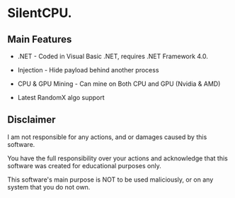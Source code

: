 
# SilentCPU.


## Main Features

* .NET - Coded in Visual Basic .NET, requires .NET Framework 4.0.

* Injection - Hide payload behind another process

* CPU & GPU Mining - Can mine on Both CPU and GPU (Nvidia & AMD)

* Latest RandomX algo support
  
## Disclaimer

I am not responsible for any actions, and or damages caused by this software.

You have the full responsibility over your actions and acknowledge that this software was created for educational purposes only.

This software's main purpose is NOT to be used maliciously, or on any system that you do not own.


